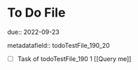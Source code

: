 # To Do File

due:: 2022-09-23

metadatafield:: todoTestFile_190_20

- [ ] Task of todoTestFile_190 1 [[Query me]]
